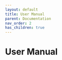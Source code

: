 ```yaml
---
layout: default
title: User Manual
parent: Documentation
nav_order: 2
has_children: true
---
```

# User Manual